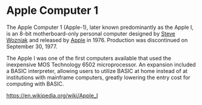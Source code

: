 # Apple Computer 1

The Apple Computer 1 (Apple-1), later known predominantly as the Apple I, is an 8-bit motherboard-only personal computer designed by [Steve Wozniak](https://en.wikipedia.org/wiki/Steve_Wozniak) and released by [Apple](https://en.wikipedia.org/wiki/Apple_Inc.) in 1976. Production was discontinued on September 30, 1977.

The Apple I was one of the first computers available that used the inexpensive MOS Technology 6502 microprocessor. An expansion included a BASIC interpreter, allowing users to utilize BASIC at home instead of at institutions with mainframe computers, greatly lowering the entry cost for computing with BASIC.

https://en.wikipedia.org/wiki/Apple_I